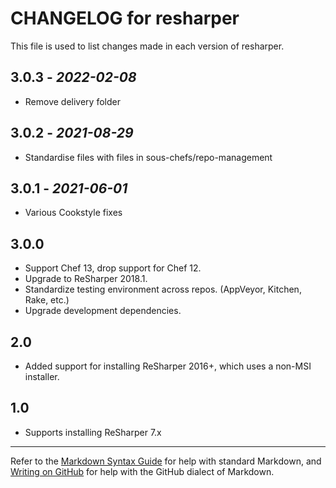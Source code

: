 # CHANGELOG for resharper

This file is used to list changes made in each version of resharper.

## 3.0.3 - *2022-02-08*

- Remove delivery folder

## 3.0.2 - *2021-08-29*

- Standardise files with files in sous-chefs/repo-management

## 3.0.1 - *2021-06-01*

- Various Cookstyle fixes

## 3.0.0

* Support Chef 13, drop support for Chef 12.
* Upgrade to ReSharper 2018.1.
* Standardize testing environment across repos.  (AppVeyor, Kitchen, Rake, etc.)
* Upgrade development dependencies.

## 2.0

* Added support for installing ReSharper 2016+, which uses a non-MSI installer.

## 1.0

* Supports installing ReSharper 7.x

- - -
Refer to the [Markdown Syntax Guide](https://daringfireball.net/projects/markdown/syntax) for help with standard Markdown, and [Writing on GitHub](https://help.github.com/categories/writing-on-github/) for help with the GitHub dialect of Markdown.
